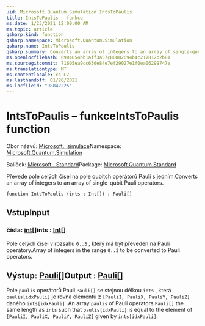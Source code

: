 ```yaml
---
uid: Microsoft.Quantum.Simulation.IntsToPaulis
title: IntsToPaulis – funkce
ms.date: 1/23/2021 12:00:00 AM
ms.topic: article
qsharp.kind: function
qsharp.namespace: Microsoft.Quantum.Simulation
qsharp.name: IntsToPaulis
qsharp.summary: Converts an array of integers to an array of single-qubit Pauli operators.
ms.openlocfilehash: 6904054bb1aff3a57c80882694b4c217812b2b81
ms.sourcegitcommit: 71605ea9cc630e84e7ef29027e1f0ea06299747e
ms.translationtype: MT
ms.contentlocale: cs-CZ
ms.lasthandoff: 01/26/2021
ms.locfileid: "98842225"
---
```

# <a name="intstopaulis-function"></a><span data-ttu-id="908f5-102">IntsToPaulis – funkce</span><span class="sxs-lookup"><span data-stu-id="908f5-102">IntsToPaulis function</span></span>

<span data-ttu-id="908f5-103">Obor názvů: [Microsoft.. simulace](xref:Microsoft.Quantum.Simulation)</span><span class="sxs-lookup"><span data-stu-id="908f5-103">Namespace: [Microsoft.Quantum.Simulation](xref:Microsoft.Quantum.Simulation)</span></span>

<span data-ttu-id="908f5-104">Balíček: [Microsoft.. Standard](https://nuget.org/packages/Microsoft.Quantum.Standard)</span><span class="sxs-lookup"><span data-stu-id="908f5-104">Package: [Microsoft.Quantum.Standard](https://nuget.org/packages/Microsoft.Quantum.Standard)</span></span>


<span data-ttu-id="908f5-105">Převede pole celých čísel na pole qubitch operátorů Pauli s jedním.</span><span class="sxs-lookup"><span data-stu-id="908f5-105">Converts an array of integers to an array of single-qubit Pauli operators.</span></span>

```qsharp
function IntsToPaulis (ints : Int[]) : Pauli[]
```


## <a name="input"></a><span data-ttu-id="908f5-106">Vstup</span><span class="sxs-lookup"><span data-stu-id="908f5-106">Input</span></span>

### <a name="ints--int"></a><span data-ttu-id="908f5-107">čísla: [int](xref:microsoft.quantum.lang-ref.int)[]</span><span class="sxs-lookup"><span data-stu-id="908f5-107">ints : [Int](xref:microsoft.quantum.lang-ref.int)[]</span></span>

<span data-ttu-id="908f5-108">Pole celých čísel v rozsahu `0..3`  , který má být převeden na Pauli operátory.</span><span class="sxs-lookup"><span data-stu-id="908f5-108">Array of integers in the range `0..3`  to be converted to Pauli operators.</span></span>



## <a name="output--pauli"></a><span data-ttu-id="908f5-109">Výstup: [Pauli](xref:microsoft.quantum.lang-ref.pauli)[]</span><span class="sxs-lookup"><span data-stu-id="908f5-109">Output : [Pauli](xref:microsoft.quantum.lang-ref.pauli)[]</span></span>

<span data-ttu-id="908f5-110">Pole `paulis` operátorů Pauli `Pauli[]` se stejnou délkou `ints` , která `paulis[idxPauli]` je rovna elementu z `[PauliI, PauliX, PauliY, PauliZ]` daného `ints[idxPauli]` .</span><span class="sxs-lookup"><span data-stu-id="908f5-110">An array `paulis` of Pauli operators `Pauli[]` the same length as `ints` such that `paulis[idxPauli]` is equal to the element of `[PauliI, PauliX, PauliY, PauliZ]` given by `ints[idxPauli]`.</span></span>